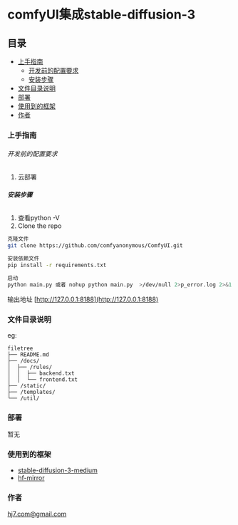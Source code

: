 

# comfyUI集成stable-diffusion-3


## 目录

- [上手指南](#上手指南)
  - [开发前的配置要求](#开发前的配置要求)
  - [安装步骤](#安装步骤)
- [文件目录说明](#文件目录说明)
- [部署](#部署)
- [使用到的框架](#使用到的框架)
- [作者](#作者)

### 上手指南

###### 开发前的配置要求

1. 云部署

###### **安装步骤**

1. 查看python -V
2. Clone the repo

```sh
克隆文件
git clone https://github.com/comfyanonymous/ComfyUI.git

安装依赖文件
pip install -r requirements.txt

启动
python main.py 或者 nohup python main.py  >/dev/null 2>p_error.log 2>&1 &

```
输出地址 [http://127.0.0.1:8188](http://127.0.0.1:8188)

### 文件目录说明
eg:

```
filetree 
├── README.md
├── /docs/
│  ├── /rules/
│  │  ├── backend.txt
│  │  └── frontend.txt
├── /static/
├── /templates/
└── /util/
```


### 部署

暂无

### 使用到的框架

- [stable-diffusion-3-medium](https://huggingface.co/stabilityai/stable-diffusion-3-medium)
- [hf-mirror](https://hf-mirror.com/)


### 作者
hj7.com@gmail.com



